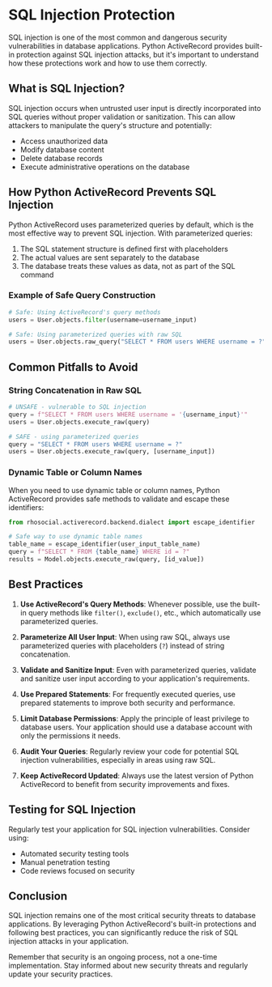 # SQL Injection Protection

SQL injection is one of the most common and dangerous security vulnerabilities in database applications. Python ActiveRecord provides built-in protection against SQL injection attacks, but it's important to understand how these protections work and how to use them correctly.

## What is SQL Injection?

SQL injection occurs when untrusted user input is directly incorporated into SQL queries without proper validation or sanitization. This can allow attackers to manipulate the query's structure and potentially:

- Access unauthorized data
- Modify database content
- Delete database records
- Execute administrative operations on the database

## How Python ActiveRecord Prevents SQL Injection

Python ActiveRecord uses parameterized queries by default, which is the most effective way to prevent SQL injection. With parameterized queries:

1. The SQL statement structure is defined first with placeholders
2. The actual values are sent separately to the database
3. The database treats these values as data, not as part of the SQL command

### Example of Safe Query Construction

```python
# Safe: Using ActiveRecord's query methods
users = User.objects.filter(username=username_input)

# Safe: Using parameterized queries with raw SQL
users = User.objects.raw_query("SELECT * FROM users WHERE username = ?", [username_input])
```

## Common Pitfalls to Avoid

### String Concatenation in Raw SQL

```python
# UNSAFE - vulnerable to SQL injection
query = f"SELECT * FROM users WHERE username = '{username_input}'"
users = User.objects.execute_raw(query)

# SAFE - using parameterized queries
query = "SELECT * FROM users WHERE username = ?"
users = User.objects.execute_raw(query, [username_input])
```

### Dynamic Table or Column Names

When you need to use dynamic table or column names, Python ActiveRecord provides safe methods to validate and escape these identifiers:

```python
from rhosocial.activerecord.backend.dialect import escape_identifier

# Safe way to use dynamic table names
table_name = escape_identifier(user_input_table_name)
query = f"SELECT * FROM {table_name} WHERE id = ?"
results = Model.objects.execute_raw(query, [id_value])
```

## Best Practices

1. **Use ActiveRecord's Query Methods**: Whenever possible, use the built-in query methods like `filter()`, `exclude()`, etc., which automatically use parameterized queries.

2. **Parameterize All User Input**: When using raw SQL, always use parameterized queries with placeholders (`?`) instead of string concatenation.

3. **Validate and Sanitize Input**: Even with parameterized queries, validate and sanitize user input according to your application's requirements.

4. **Use Prepared Statements**: For frequently executed queries, use prepared statements to improve both security and performance.

5. **Limit Database Permissions**: Apply the principle of least privilege to database users. Your application should use a database account with only the permissions it needs.

6. **Audit Your Queries**: Regularly review your code for potential SQL injection vulnerabilities, especially in areas using raw SQL.

7. **Keep ActiveRecord Updated**: Always use the latest version of Python ActiveRecord to benefit from security improvements and fixes.

## Testing for SQL Injection

Regularly test your application for SQL injection vulnerabilities. Consider using:

- Automated security testing tools
- Manual penetration testing
- Code reviews focused on security

## Conclusion

SQL injection remains one of the most critical security threats to database applications. By leveraging Python ActiveRecord's built-in protections and following best practices, you can significantly reduce the risk of SQL injection attacks in your application.

Remember that security is an ongoing process, not a one-time implementation. Stay informed about new security threats and regularly update your security practices.